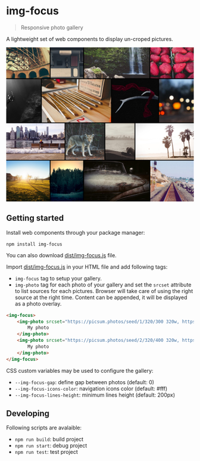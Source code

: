 # img-focus
> Responsive photo gallery

A lightweight set of web components to display un-croped pictures.

![img-focus](https://raw.githubusercontent.com/cedricmn/img-focus/main/img-focus.png)

## Getting started

Install web components through your package manager:
```shell
npm install img-focus
```

You can also download [dist/img-focus.js](https://github.com/cedricmn/img-focus/blob/main/dist/img-focus.js) file.

Import [dist/img-focus.js](https://github.com/cedricmn/img-focus/blob/main/dist/img-focus.js) in your HTML file and add following tags:

* `img-focus` tag to setup your gallery.
* `img-photo` tag for each photo of your gallery and set the `srcset` attribute to list sources for each pictures. Browser will take care of using the right source at the right time. Content can be appended, it will be displayed as a photo overlay.

```html
<img-focus>
    <img-photo srcset="https://picsum.photos/seed/1/320/300 320w, https://picsum.photos/seed/1/640/600 640w, https://picsum.photos/seed/1/1080/900 1080w">
        My photo
    </img-photo>
    <img-photo srcset="https://picsum.photos/seed/2/320/400 320w, https://picsum.photos/seed/2/640/800 640w, https://picsum.photos/seed/2/1080/1200 1080w">
        My photo
    </img-photo>
</img-focus>
```

CSS custom variables may be used to configure the gallery:

* `--img-focus-gap`: define gap between photos (default: 0)
* `--img-focus-icons-color`: navigation icons color (default: #fff)
* `--img-focus-lines-height`: minimum lines height (default: 200px)

## Developing

Following scripts are avalaible:

* `npm run build`: build project
* `npm run start`: debug project
* `npm run test`: test project
